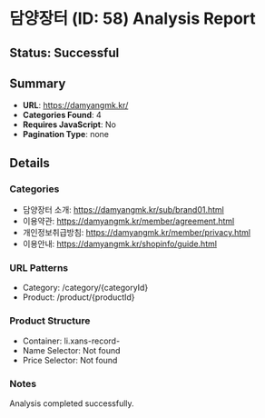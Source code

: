 # 담양장터 (ID: 58) Analysis Report

## Status: Successful

## Summary
- **URL**: https://damyangmk.kr/
- **Categories Found**: 4
- **Requires JavaScript**: No
- **Pagination Type**: none

## Details

### Categories
- 담양장터 소개: https://damyangmk.kr/sub/brand01.html
- 이용약관: https://damyangmk.kr/member/agreement.html
- 개인정보취급방침: https://damyangmk.kr/member/privacy.html
- 이용안내: https://damyangmk.kr/shopinfo/guide.html

### URL Patterns
- Category: /category/{categoryId}
- Product: /product/{productId}


### Product Structure
- Container: li.xans-record-
- Name Selector: Not found
- Price Selector: Not found

### Notes
Analysis completed successfully.
